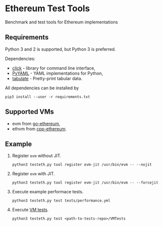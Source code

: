 # Ethereum Test Tools

Benchmark and test tools for Ethereum implementations

## Requirements

Python 3 and 2 is supported, but Python 3 is preferred.

Dependencies:
- [click](http://click.pocoo.org) - library for command line interface,
- [PyYAML](http://pyyaml.org) - YAML implementations for Python,
- [tabulate](https://pypi.python.org/pypi/tabulate) - Pretty-print tabular data.

All dependencies can be installed by

    pip3 install --user -r requirements.txt

## Supported VMs

- evm from [go-ethereum](https://github.com/ethereum/go-ethereum),
- ethvm from [cpp-ethereum](https://github.com/ethereum/webthree-umbrella).

## Example

1. Register `evm` without JIT.

   ```python3 testeth.py tool register evm-jit /usr/bin/evm -- --nojit```

2. Register `evm` with JIT.

   ```python3 testeth.py tool register evm-jit /usr/bin/evm -- --forcejit```

3. Execute example performace tests.

   ```python3 testeth.py test tests/performance.yml```

3. Execute [VM tests](https://github.com/ethereum/tests/tree/develop/VMTests).

   ```python3 testeth.py test <path-to-tests-repo>/VMTests```
